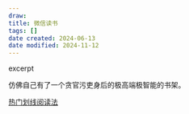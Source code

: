 ```yaml
---
draw:
title: 微信读书
tags: []
date created: 2024-06-13
date modified: 2024-11-12
---
```

				

excerpt

<!-- more -->

仿佛自己有了一个贪官污吏身后的极高端极智能的书架。

[热门划线阅读法](热门划线阅读法)
